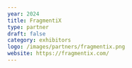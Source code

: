 ```yaml
---
year: 2024
title: FragmentiX
type: partner
draft: false
category: exhibitors
logo: /images/partners/fragmentix.png
website: https://fragmentix.com/
---
```


